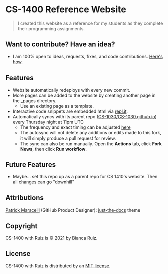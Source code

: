 # CS-1400 Reference Website
> I created this website as a reference for my students as they complete their programming assignments.
> 
## Want to contribute? Have an idea?
- I am 100% open to ideas, requests, fixes, and code contributions. [Here's how](https://github.com/CS-1030/CS-1030.github.io/blob/main/CONTRIBUTING.md). 

## Features
- Website automatically redeploys with every new commit.
- More pages can be added to the website by creating another page in the _pages directory.
  - Use an existing page as a template.
- Interactive code snippets are embedded html via [repl.it](https://repl.it/~). 
- Automatically syncs with its parent repo ([CS-1030/CS-1030.github.io](https://github.com/CS-1030/CS-1030.github.io)) every Thursday night at 11pm UTC
  - The frequency and exact timing can be adjusted [here](https://github.com/CS-1400/CS-1400.github.io/blob/e3801251b0c36a5188c5e4eec6d3db3e329eef69/.github/workflows/fork-news.yml#L6)
  - The autosync will not delete any additions or edits made to this fork, it will simply produce a pull request for review.
  - The sync can also be run manually. Open the **Actions** tab, click **Fork News**, then click **Run workflow**.

## Future Features
- Maybe... set this repo up as a parent repo for CS 1410's website. Then all changes can go "downhill"

## Attributions
[Patrick Marsceill](https://github.com/pmarsceill) (GitHub Product Designer): [just-the-docs](https://github.com/pmarsceill/just-the-docs) theme 

## Copyright
CS-1400 with Ruiz is © 2021 by Bianca Ruiz.

## License
CS-1400 with Ruiz is distributed by an [MIT license]().
